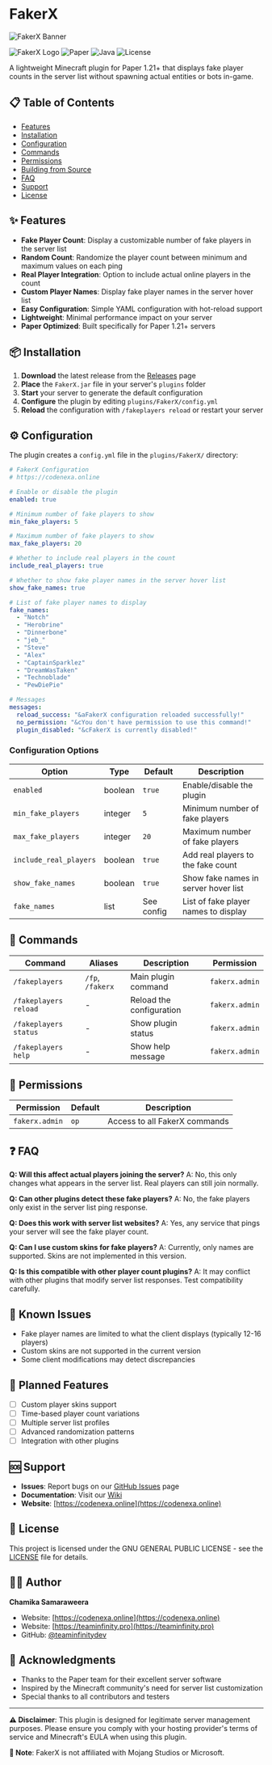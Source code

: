 # FakerX

<div>
  <img src="https://raw.githubusercontent.com/teaminfinitydev/teaminfinitydev/refs/heads/main/img/fakerx_banner.svg" alt="FakerX Banner">
</div>

![FakerX Logo](https://img.shields.io/badge/FakerX-v1.0.0-brightgreen)
![Paper](https://img.shields.io/badge/Paper-1.21+-blue)
![Java](https://img.shields.io/badge/Java-21-orange)
![License](https://img.shields.io/badge/License-MIT-yellow)


A lightweight Minecraft plugin for Paper 1.21+ that displays fake player counts in the server list without spawning actual entities or bots in-game.


## 📋 Table of Contents

- [Features](#-features)
- [Installation](#-installation)
- [Configuration](#-configuration)
- [Commands](#-commands)
- [Permissions](#-permissions)
- [Building from Source](#-building-from-source)
- [FAQ](#-faq)
- [Support](#-support)
- [License](#-license)

## ✨ Features

- **Fake Player Count**: Display a customizable number of fake players in the server list
- **Random Count**: Randomize the player count between minimum and maximum values on each ping
- **Real Player Integration**: Option to include actual online players in the count
- **Custom Player Names**: Display fake player names in the server hover list
- **Easy Configuration**: Simple YAML configuration with hot-reload support
- **Lightweight**: Minimal performance impact on your server
- **Paper Optimized**: Built specifically for Paper 1.21+ servers

## 📦 Installation

1. **Download** the latest release from the [Releases](https://github.com/teaminfinitydev/FakerX/releases) page
2. **Place** the `FakerX.jar` file in your server's `plugins` folder
3. **Start** your server to generate the default configuration
4. **Configure** the plugin by editing `plugins/FakerX/config.yml`
5. **Reload** the configuration with `/fakeplayers reload` or restart your server

## ⚙️ Configuration

The plugin creates a `config.yml` file in the `plugins/FakerX/` directory:

```yaml
# FakerX Configuration
# https://codenexa.online

# Enable or disable the plugin
enabled: true

# Minimum number of fake players to show
min_fake_players: 5

# Maximum number of fake players to show
max_fake_players: 20

# Whether to include real players in the count
include_real_players: true

# Whether to show fake player names in the server hover list
show_fake_names: true

# List of fake player names to display
fake_names:
  - "Notch"
  - "Herobrine"
  - "Dinnerbone"
  - "jeb_"
  - "Steve"
  - "Alex"
  - "CaptainSparklez"
  - "DreamWasTaken"
  - "Technoblade"
  - "PewDiePie"

# Messages
messages:
  reload_success: "&aFakerX configuration reloaded successfully!"
  no_permission: "&cYou don't have permission to use this command!"
  plugin_disabled: "&cFakerX is currently disabled!"
```

### Configuration Options

| Option | Type | Default | Description |
|--------|------|---------|-------------|
| `enabled` | boolean | `true` | Enable/disable the plugin |
| `min_fake_players` | integer | `5` | Minimum number of fake players |
| `max_fake_players` | integer | `20` | Maximum number of fake players |
| `include_real_players` | boolean | `true` | Add real players to the fake count |
| `show_fake_names` | boolean | `true` | Show fake names in server hover list |
| `fake_names` | list | See config | List of fake player names to display |

## 🔧 Commands

| Command | Aliases | Description | Permission |
|---------|---------|-------------|------------|
| `/fakeplayers` | `/fp`, `/fakerx` | Main plugin command | `fakerx.admin` |
| `/fakeplayers reload` | - | Reload the configuration | `fakerx.admin` |
| `/fakeplayers status` | - | Show plugin status | `fakerx.admin` |
| `/fakeplayers help` | - | Show help message | `fakerx.admin` |

## 🔐 Permissions

| Permission | Default | Description |
|------------|---------|-------------|
| `fakerx.admin` | `op` | Access to all FakerX commands |


## ❓ FAQ

**Q: Will this affect actual players joining the server?**
A: No, this only changes what appears in the server list. Real players can still join normally.

**Q: Can other plugins detect these fake players?**
A: No, the fake players only exist in the server list ping response.

**Q: Does this work with server list websites?**
A: Yes, any service that pings your server will see the fake player count.

**Q: Can I use custom skins for fake players?**
A: Currently, only names are supported. Skins are not implemented in this version.

**Q: Is this compatible with other player count plugins?**
A: It may conflict with other plugins that modify server list responses. Test compatibility carefully.

## 🐛 Known Issues

- Fake player names are limited to what the client displays (typically 12-16 players)
- Custom skins are not supported in the current version
- Some client modifications may detect discrepancies

## 🔮 Planned Features

- [ ] Custom player skins support
- [ ] Time-based player count variations
- [ ] Multiple server list profiles
- [ ] Advanced randomization patterns
- [ ] Integration with other plugins

## 🆘 Support

- **Issues**: Report bugs on our [GitHub Issues](https://github.com/teaminfinitydev/FakerX/issues) page
- **Documentation**: Visit our [Wiki](https://github.com/teaminfinitydev/FakerX/wiki)
- **Website**: [https://codenexa.online](https://codenexa.online)

## 📄 License

This project is licensed under the GNU GENERAL PUBLIC LICENSE - see the [LICENSE](LICENSE) file for details.

## 👨‍💻 Author

**Chamika Samaraweera**
- Website: [https://codenexa.online](https://codenexa.online)
- Website: [https://teaminfinity.pro](https://teaminfinity.pro)
- GitHub: [@teaminfinitydev](https://github.com/teaminfinitydev)

## 🙏 Acknowledgments

- Thanks to the Paper team for their excellent server software
- Inspired by the Minecraft community's need for server list customization
- Special thanks to all contributors and testers

---

**⚠️ Disclaimer**: This plugin is designed for legitimate server management purposes. Please ensure you comply with your hosting provider's terms of service and Minecraft's EULA when using this plugin.

**📝 Note**: FakerX is not affiliated with Mojang Studios or Microsoft.
